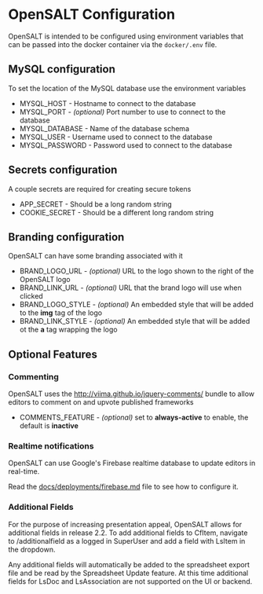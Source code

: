 OpenSALT Configuration
======================

OpenSALT is intended to be configured using environment variables that can be passed into the docker container via the `docker/.env` file.

MySQL configuration
-------------------
To set the location of the MySQL database use the environment variables

 - MYSQL_HOST - Hostname to connect to the database
 - MYSQL_PORT - *(optional)* Port number to use to connect to the database
 - MYSQL_DATABASE - Name of the database schema
 - MYSQL_USER - Username used to connect to the database
 - MYSQL_PASSWORD - Password used to connect to the database

Secrets configuration
---------------------

A couple secrets are required for creating secure tokens

 - APP_SECRET - Should be a long random string
 - COOKIE_SECRET - Should be a different long random string

Branding configuration
----------------------

OpenSALT can have some branding associated with it

 - BRAND_LOGO_URL - *(optional)* URL to the logo shown to the right of the OpenSALT logo
 - BRAND_LINK_URL - *(optional)* URL that the brand logo will use when clicked
 - BRAND_LOGO_STYLE - *(optional)* An embedded style that will be added to the **img** tag of the logo
 - BRAND_LINK_STYLE - *(optional)* An embedded style that will be added ot the **a** tag wrapping the logo

Optional Features
-----------------------

### Commenting

OpenSALT uses the http://viima.github.io/jquery-comments/ bundle to allow editors to comment on and upvote published frameworks
  - COMMENTS_FEATURE - *(optional)* set to **always-active** to enable, the default is **inactive**

### Realtime notifications

OpenSALT can use Google's Firebase realtime database to update editors in real-time.

Read the [docs/deployments/firebase.md](./deployments/firebase.md) file to see how to configure it.

### Additional Fields

For the purpose of increasing presentation appeal, OpenSALT allows for additional fields in release 2.2. To add additional fields to CfItem, navigate to /additionalfield as a logged in SuperUser and add a field with LsItem in the dropdown.

Any additional fields will automatically be added to the spreadsheet export file and be read by the Spreadsheet Update feature. At this time additional fields for LsDoc and LsAssociation are not supported on the UI or backend. 
